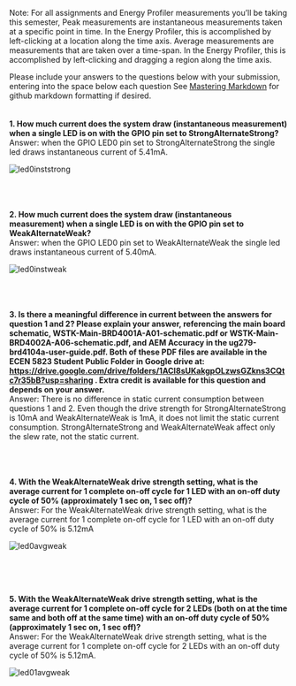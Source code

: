 Note: For all assignments and Energy Profiler measurements you’ll be taking this semester,  Peak measurements are instantaneous measurements taken at a specific point in time. In the Energy Profiler, this is accomplished by left-clicking at a location along the time axis.
Average measurements are measurements that are taken over a time-span. In the Energy Profiler, this is accomplished by left-clicking and dragging a region along the time axis.

Please include your answers to the questions below with your submission, entering into the space below each question
See [Mastering Markdown](https://guides.github.com/features/mastering-markdown/) for github markdown formatting if desired.
<br> <br> <br>
**1. How much current does the system draw (instantaneous measurement) when a single LED is on with the GPIO pin set to StrongAlternateStrong?** <br>
   Answer: when the GPIO LED0 pin set to StrongAlternateStrong the single led draws instantaneous current of 5.41mA. <br>
   
![led0inststrong](https://github.com/CU-ECEN-5823/ecen5823-assignment1-malolasimman/assets/59477885/c1acee75-3718-4254-a899-438cbcbdf2b9)



<br> <br> <br>
**2. How much current does the system draw (instantaneous measurement) when a single LED is on with the GPIO pin set to WeakAlternateWeak?** <br>
   Answer: when the GPIO LED0 pin set to WeakAlternateWeak the single led draws instantaneous current of 5.40mA. <br>
   
![led0instweak](https://github.com/CU-ECEN-5823/ecen5823-assignment1-malolasimman/assets/59477885/bbec88ef-6f51-4625-87ef-2d36ff3a7f07)



<br> <br> <br>
**3. Is there a meaningful difference in current between the answers for question 1 and 2? Please explain your answer, referencing the main board schematic, WSTK-Main-BRD4001A-A01-schematic.pdf or WSTK-Main-BRD4002A-A06-schematic.pdf, and AEM Accuracy in the ug279-brd4104a-user-guide.pdf. Both of these PDF files are available in the ECEN 5823 Student Public Folder in Google drive at: https://drive.google.com/drive/folders/1ACI8sUKakgpOLzwsGZkns3CQtc7r35bB?usp=sharing . Extra credit is available for this question and depends on your answer.** <br>
   Answer: There is no difference in static current consumption between questions 1 and 2. Even though the drive strength for StrongAlternateStrong is 10mA and WeakAlternateWeak is 1mA, it does not limit the static current consumption. StrongAlternateStrong and WeakAlternateWeak affect only the slew rate, not the static current.  <br>



</br> <br> <br>
**4. With the WeakAlternateWeak drive strength setting, what is the average current for 1 complete on-off cycle for 1 LED with an on-off duty cycle of 50% (approximately 1 sec on, 1 sec off)?** <br>
   Answer: For the WeakAlternateWeak drive strength setting, what is the average current for 1 complete on-off cycle for 1 LED with an on-off duty cycle of 50% is 5.12mA <br>
   
![led0avgweak](https://github.com/CU-ECEN-5823/ecen5823-assignment1-malolasimman/assets/59477885/4a22ade4-86df-4aef-af79-8a8fa13d0115)


<br> <br> <br>

**5. With the WeakAlternateWeak drive strength setting, what is the average current for 1 complete on-off cycle for 2 LEDs (both on at the time same and both off at the same time) with an on-off duty cycle of 50% (approximately 1 sec on, 1 sec off)?** <br>
   Answer: For the WeakAlternateWeak drive strength setting, what is the average current for 1 complete on-off cycle for 2 LEDs with an on-off duty cycle of 50% is 5.12mA.  <br>
   
![led01avgweak](https://github.com/CU-ECEN-5823/ecen5823-assignment1-malolasimman/assets/59477885/2577bfad-ad65-4b67-90fc-79f3d8df3ec0)



<br>

